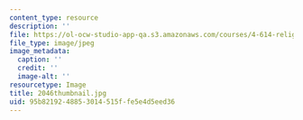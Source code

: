 ```yaml
---
content_type: resource
description: ''
file: https://ol-ocw-studio-app-qa.s3.amazonaws.com/courses/4-614-religious-architecture-and-islamic-cultures-fall-2002/95b8219248853014515ffe5e4d5eed36_2046thumbnail.jpg
file_type: image/jpeg
image_metadata:
  caption: ''
  credit: ''
  image-alt: ''
resourcetype: Image
title: 2046thumbnail.jpg
uid: 95b82192-4885-3014-515f-fe5e4d5eed36
---
```

